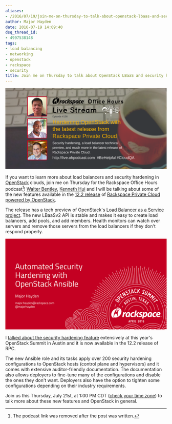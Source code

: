 ```yaml
---
aliases:
- /2016/07/19/join-me-on-thursday-to-talk-about-openstack-lbaas-and-security/
author: Major Hayden
date: 2016-07-19 14:09:40
dsq_thread_id:
- 4997538148
tags:
- load balancing
- networking
- openstack
- rackspace
- security
title: Join me on Thursday to talk about OpenStack LBaaS and security hardening
---
```


![1]

If you want to learn more about load balancers and security hardening in [OpenStack][2] clouds, join me on Thursday for the Rackspace Office Hours podcast[^3]! [Walter Bentley][4], [Kenneth Hui][5] and I will be talking about some of the new features available in the [12.2 release][6] of [Rackspace Private Cloud powered by OpenStack][7].

The release has a tech preview of OpenStack's [Load Balancer as a Service project][8]. The new LBaaSv2 API is stable and makes it easy to create load balancers, add pools, and add members. Health monitors can watch over servers and remove those servers from the load balancers if they don't respond properly.

![9]

I [talked about the security hardening feature][10] extensively at this year's OpenStack Summit in Austin and it is now available in the 12.2 release of RPC.

The new Ansible role and its tasks apply over 200 security hardening configurations to OpenStack hosts (control plane and hypervisors) and it comes with extensive auditor-friendly documentation. The documentation also allows deployers to fine-tune many of the configurations and disable the ones they don't want. Deployers also have the option to tighten some configurations depending on their industry requirements.

Join us this Thursday, July 21st, at 1:00 PM CDT ([check your time zone][11]) to talk more about these new features and OpenStack in general.

[1]: /wp-content/uploads/2016/07/podcast-header-openstack.png
[2]: http://openstack.org/
[4]: https://twitter.com/djstayflypro
[5]: https://twitter.com/kenhuiny
[6]: http://blog.rackspace.com/rackspace-private-cloud-v12-2-hardening-openstack/
[7]: https://www.rackspace.com/cloud/private/openstacksolutions/openstack
[8]: https://wiki.openstack.org/wiki/Neutron/LBaaS
[9]: /wp-content/uploads/2016/04/OpenStack-Summit-Austin-2016-Automated-Security-Hardening-with-OpenStack-Ansible-Major-Hayden-1.png
[10]: /2016/04/26/talk-recap-automated-security-hardening-openstack-ansible/
[11]: http://everytimezone.com/#2016-7-21,360,cn3

[^3]: The podcast link was removed after the post was written.